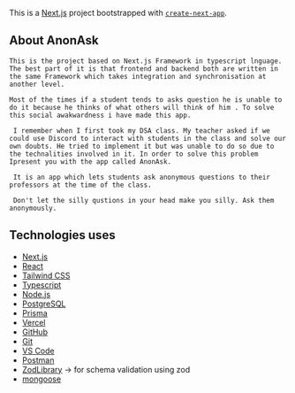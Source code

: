 This is a [Next.js](https://nextjs.org/) project bootstrapped with [`create-next-app`](https://github.com/vercel/next.js/tree/canary/packages/create-next-app).

## About AnonAsk
    This is the project based on Next.js Framework in typescript lnguage. The best part of it is that frontend and backend both are written in the same Framework which takes integration and synchronisation at another level.
        
    Most of the times if a student tends to asks question he is unable to do it because he thinks of what others will think of him . To solve this social awakwardness i have made this app.
    
     I remember when I first took my DSA class. My teacher asked if we could use Discord to interact with students in the class and solve our own doubts. He tried to implement it but was unable to do so due to the technalities involved in it. In order to solve this problem Ipresent you with the app called AnonAsk.

     It is an app which lets students ask anonymous questions to their professors at the time of the class.

     Don't let the silly qustions in your head make you silly. Ask them anonymously.




## Technologies uses 

- [Next.js](https://nextjs.org/)
- [React](https://reactjs.org/)
- [Tailwind CSS](https://tailwindcss.com/)
- [Typescript](https://www.typescriptlang.org/)
- [Node.js](https://nodejs.org/)
- [PostgreSQL](https://www.postgresql.org/)
- [Prisma](https://www.prisma.io/)
- [Vercel](https://vercel.com/)
- [GitHub](https://github.com/)
- [Git](https://git-scm.com/)
- [VS Code](https://code.visualstudio.com/)
- [Postman](https://www.postman.com/)
- [ZodLibrary](https://github.com/colinhacks/zod) -> for schema validation using zod
- [mongoose](https://mongoosejs.com/)